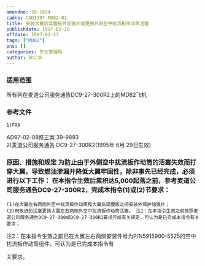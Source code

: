 ```yaml
---
amendno: 39-1854  
cadno: CAD1997-MD82-01  
title: 安装大翼后梁腹板外加强片或更换外侧空中扰流板作动筒活塞  
publishdate: 1997-02-20  
effdate: 1997-02-27  
tags: ["MD82"]  
pns: []  
categories: 东北管理局  
author: 徐江华  
---
```

  
### 适用范围  
所有列在麦道公司服务通告DC9-27-300R2上的MD82飞机  
  
<!--more-->  
### 参考文件  
    1)FAA  
AD97-02-08修正案 39-9893  
    2)麦道公司服务通告 DC9-27-300R2(1995年 6月 29日生效)  
  
### 原因、措施和规定 为防止由于外侧空中扰流板作动筒的活塞失效而打穿大翼，导致燃油渗漏并降低大翼牢固性，除非事先已经完成，必须进行以下工作：    在本指令生效后累积达5,000起落之前，参考麦道公司服务通告DC9-27-300R2，完成本指令(1)或(2)节要求：  
    (1)在大翼左右两侧外空中扰流板作动筒和大翼后梁腹板之间安装外保护加强片；  
    (2)用改进的活塞更换大翼左右两侧外空中扰流板作动筒活塞。 注1：在本指令生效之前按照麦道公司服务通告DC9-27-300或DC9-27-300R1要求完成有关规定，可认为是已完成本指令有关要求；  
  
注2：在本指令生效之前已在大翼左右两侧安装件号为P/N5915900-5525的空中扰流板作动筒组件，可认为是已完成本指令有  
  
关要求。  
